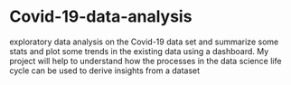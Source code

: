 # Covid-19-data-analysis
exploratory data analysis on the Covid-19 data set and summarize some stats and plot some trends in the existing data using a dashboard. My project will help to understand how the processes in the data science life cycle can be used to derive insights from a dataset

